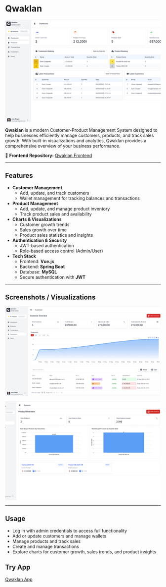 # Qwaklan

![Qwaklan Dashboard](assets/qwaklan.png)

**Qwaklan** is a modern Customer-Product Management System designed to help businesses efficiently manage customers, products, and track sales growth. With built-in visualizations and analytics, Qwaklan provides a comprehensive overview of your business performance.

🔗 **Frontend Repository:** [Qwaklan Frontend](https://github.com/scientist-Momi/frontend-cpms)

---

##  Features

- **Customer Management**
    - Add, update, and track customers
    - Wallet management for tracking balances and transactions
- **Product Management**
    - Add, update, and manage product inventory
    - Track product sales and availability
- **Charts & Visualizations**
    - Customer growth trends
    - Sales growth over time
    - Product sales statistics and insights
- **Authentication & Security**
    - JWT-based authentication
    - Role-based access control (Admin/User)
- **Tech Stack**
    - Frontend: **Vue.js**
    - Backend: **Spring Boot**
    - Database: **MySQL**
    - Secure authentication with **JWT**

---

##  Screenshots / Visualizations

![Qwaklan](assets/q2.png)

![Qwaklan](assets/q1.png)

---

##  Usage

- Log in with admin credentials to access full functionality
- Add or update customers and manage wallets
- Manage products and track sales
- Create and manage transactions
- Explore charts for customer growth, sales trends, and product insights

##  Try App

[Qwaklan App](https://qwaklan.oolumomi.dev)